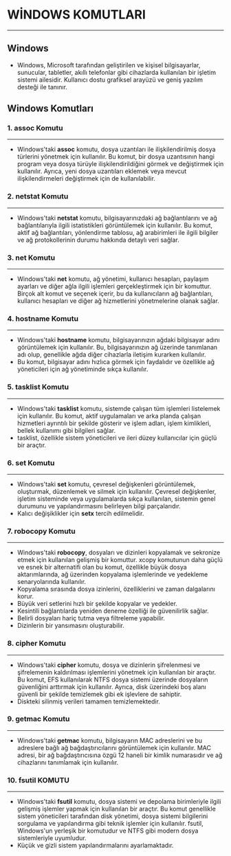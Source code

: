 # WİNDOWS KOMUTLARI
---
## Windows
* Windows, Microsoft tarafından geliştirilen ve kişisel bilgisayarlar, sunucular, tabletler, akıllı telefonlar gibi cihazlarda kullanılan bir işletim sistemi ailesidir. Kullanıcı dostu grafiksel arayüzü ve geniş yazılım desteği ile tanınır. 


## Windows Komutları
### **1.** **assoc** Komutu

---

* Windows'taki **assoc** komutu, dosya uzantıları ile ilişkilendirilmiş dosya türlerini yönetmek için kullanılır. Bu komut, bir dosya uzantısının hangi program veya dosya türüyle ilişkilendirildiğini görmek ve değiştirmek için kullanılır. Ayrıca, yeni dosya uzantıları eklemek veya mevcut ilişkilendirmeleri değiştirmek için de kullanılabilir.

### **2.** **netstat** Komutu

---

* Windows'taki **netstat** komutu, bilgisayarınızdaki ağ bağlantılarını ve ağ bağlantılarıyla ilgili istatistikleri görüntülemek için kullanılır. Bu komut, aktif ağ bağlantıları, yönlendirme tablosu, ağ arabirimleri ile ilgili bilgiler ve ağ protokollerinin durumu hakkında detaylı veri sağlar.

### **3.** **net**  Komutu

---


* Windows'taki **net** komutu, ağ yönetimi, kullanıcı hesapları, paylaşım ayarları ve diğer ağla ilgili işlemleri gerçekleştirmek için bir komuttur. Birçok alt komut ve seçenek içerir, bu da kullanıcıların ağ bağlantıları, kullanıcı hesapları ve diğer ağ hizmetlerini yönetmelerine olanak sağlar.

### **4.** **hostname**  Komutu

---

* Windows'taki **hostname** komutu, bilgisayarınızın ağdaki bilgisayar adını görüntülemek için kullanılır. Bu, bilgisayarınızın ağ üzerinde tanımlanan adı olup, genellikle ağda diğer cihazlarla iletişim kurarken kullanılır. 
* Bu komut, bilgisayar adını hızlıca görmek için faydalıdır ve özellikle ağ yöneticileri için ağ yönetiminde sıkça kullanılır.

### **5.** **tasklist** Komutu 

---
* Windows'taki **tasklist** komutu, sistemde çalışan tüm işlemleri listelemek için kullanılır. Bu komut, aktif uygulamaları ve arka planda çalışan hizmetleri ayrıntılı bir şekilde gösterir ve işlem adları, işlem kimlikleri, bellek kullanımı gibi bilgileri sağlar.
* tasklist, özellikle sistem yöneticileri ve ileri düzey kullanıcılar için güçlü bir araçtır.

### **6.** **set** Komutu

---

* Windows'taki **set** komutu, çevresel değişkenleri görüntülemek, oluşturmak, düzenlemek ve silmek için kullanılır. Çevresel değişkenler, işletim sisteminde veya uygulamalarda sıkça kullanılan, sistemin genel durumunu ve yapılandırmasını belirleyen bilgi parçalarıdır.
* Kalıcı değişiklikler için **setx** tercih edilmelidir.

### **7.** **robocopy** Komutu

---

* Windows'taki **robocopy**, dosyaları ve dizinleri kopyalamak ve sekronize etmek için kullanılan gelişmiş bir komuttur. xcopy komutunun daha güçlü ve esnek bir alternatifi olan bu komut, özellikle büyük dosya aktarımlarında, ağ üzerinden kopyalama işlemlerinde ve yedekleme senaryolarında kullanılır.
* Kopyalama sırasında dosya izinlerini, özelliklerini ve zaman dalgalarını korur.
* Büyük veri setlerini hızlı bir şekilde kopyalar ve yedekler.
* Kesintili bağlantılarda yeniden deneme özelliği ile güvenilirlik sağlar.
* Belirli dosyaları hariç tutma veya filtreleme yapabilir.
* Dizinlerin bir yansımasını oluşturabilir.

### **8.** **cipher** Komutu

---

* Windows'taki **cipher** komutu, dosya ve dizinlerin şifrelenmesi ve şifrelemenin kaldırılması işlemlerini yönetmek için kullanılan bir araçtır. Bu komut, EFS kullanılarak NTFS dosya sistemi üzerinde dosyaların güvenliğini arttırmak için kullanılır. Ayrıca, disk üzerindeki boş alanı güvenli bir şekilde temizlemek gibi ek işlevlere de sahiptir.
* Diskteki silinmiş verileri tamamen temizlemektedir.

### **9.** **getmac** Komutu

---

* Windows'taki **getmac** komutu, bilgisayarın MAC adreslerini ve bu adreslere bağlı ağ bağdaştırıcılarını görüntülemek için kullanılır. MAC adresi, bir ağ bağdaştırıcısına özgü 12 haneli bir kimlik numarasıdır ve ağ cihazlarını tanımlamak için kullanılır.

### **10.** **fsutil** KOMUTU

---

* Windows'taki **fsutil** komutu, dosya sistemi ve depolama birimleriyle ilgili gelişmiş işlemler yapmak için kullanılan bir araçtır. Bu komut genellikle sistem yöneticileri tarafından disk yönetimi, dosya sistemi bilgilerini sorgulama ve yapılandırma gibi teknik işlemler için kullanılır. fsutil, Windows'un yerleşik bir komutudur ve NTFS gibi modern dosya sistemleriyle uyumludur.
* Küçük ve gizli sistem yapılandırmalarını ayarlamaktadır.


